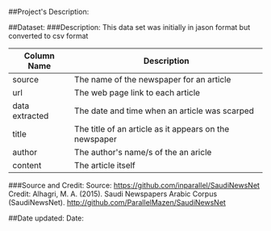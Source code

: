 ##Project's Description:

##Dataset: 
###Description: 
This data set was initially in jason format but converted to csv format

| Column Name  | Description |
| ------------- | ------------- |
| source  | The name of the newspaper for an article  |
| url  | The web page link to each article   |
| data extracted | The date and time when an article was scarped|
| title  | The title of an article as it appears on the newspaper|
| author  | The author's name/s  of the an aricle  |
| content | The article itself   |

###Source and Credit: 
Source: https://github.com/inparallel/SaudiNewsNet
Credit: Alhagri, M. A. (2015). Saudi Newspapers Arabic Corpus (SaudiNewsNet). http://github.com/ParallelMazen/SaudiNewsNet

##Date updated: 
Date: 
